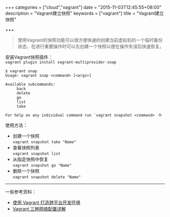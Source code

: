 +++
categories = ["cloud","vagrant"]
date = "2015-11-03T12:45:55+08:00"
description = "Vagrant建立快照"
keywords = ["vagrant"]
title = "Vagrant建立快照"

+++

>使用Vagrant的快照功能可以很方便快速的创建当前虚拟机的一个临时备份状态，在进行重要操作时可以先创建一个快照以便在操作失误后快速恢复。

安装Vagrant快照插件：  
`vagrant plugin install vagrant-multiprovider-snap`

```
$ vagrant snap
Usage: vagrant snap <command> [<args>]

Available subcommands:
     back
     delete
     go
     list
     take

For help on any individual command run `vagrant snapshot <command> -h
```

使用方法：  

+ 创建一个快照  
`vagrant snapshot take "Name"`
+ 查看快照列表  
`vagrant snapshot list`
+ 从指定快照中恢复  
`vagrant snapshot go "Name"`
+ 删除一个快照  
`vagrant snapshot delete "Name"`

---
一些参考资料：  

+ [使用 Vagrant 打造跨平台开发环境](http://segmentfault.com/a/1190000000264347)
+ [Vagrant 三种网络配置详解](http://www.williamsang.com/archives/2401.html)